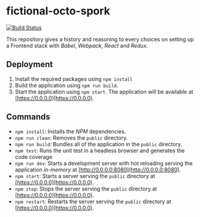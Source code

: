 # fictional-octo-spork

[![Build Status](https://travis-ci.org/Dilatorily/fictional-octo-spork.svg?branch=master?style=flat-square)](https://travis-ci.org/Dilatorily/fictional-octo-spork)

This repository gives a history and reasoning to every choices on setting up a Frontend stack with *Babel*, *Webpack*, *React* and *Redux*.

## Deployment

1. Install the required packages using `npm install`
2. Build the application using `npm run build`.
3. Start the application using `npm start`. The application will be available at [https://0.0.0.0](https://0.0.0.0).

## Commands

* `npm install`: Installs the *NPM* dependencies.
* `npm run clean`: Removes the `public` directory.
* `npm run build`: Bundles all of the application in the `public` directory.
* `npm test`: Runs the unit test in a headless browser and generates the code coverage
* `npm run dev`: Starts a development server with hot reloading serving the application *in-memory* at [http://0.0.0.0:8080](http://0.0.0.0:8080).
* `npm start`: Starts a server serving the `public` directory at [https://0.0.0.0](https://0.0.0.0).
* `npm stop`: Stops the server serving the `public` directory at [https://0.0.0.0](https://0.0.0.0).
* `npm restart`: Restarts the server serving the `public` directory at [https://0.0.0.0](https://0.0.0.0).
